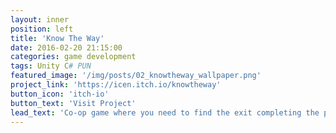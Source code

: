 ```yaml
---
layout: inner
position: left
title: 'Know The Way'
date: 2016-02-20 21:15:00
categories: game development
tags: Unity C# PUN
featured_image: '/img/posts/02_knowtheway_wallpaper.png'
project_link: 'https://icen.itch.io/knowtheway'
button_icon: 'itch-io'
button_text: 'Visit Project'
lead_text: 'Co-op game where you need to find the exit completing the puzzles, I was responsible for making the multiplayer system and turret system.'
---
```

